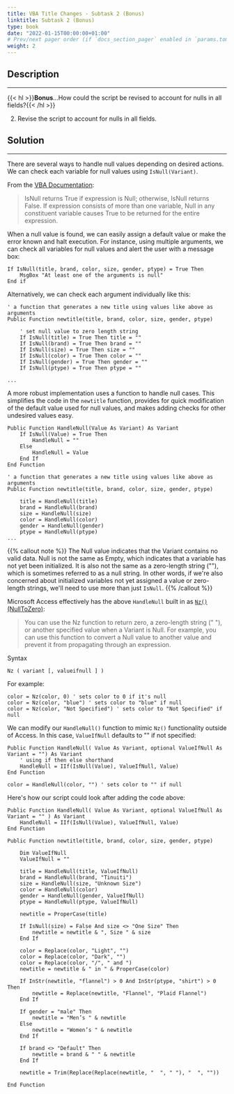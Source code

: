 ```yaml
---
title: VBA Title Changes - Subtask 2 (Bonus)
linktitle: Subtask 2 (Bonus)
type: book
date: "2022-01-15T00:00:00+01:00"
# Prev/next pager order (if `docs_section_pager` enabled in `params.toml`)
weight: 2
---
```


## Description

***

{{< hl >}}**Bonus**...How could the script be revised to account for nulls in all fields?{{< /hl >}}
<br />

2. Revise the script to account for nulls in all fields. 

## Solution

***

There are several ways to handle null values depending on desired actions. We can check each variable for null values using `IsNull(Variant)`. 

From the [VBA Documentation](https://docs.microsoft.com/en-us/office/vba/language/reference/user-interface-help/isnull-function):

> IsNull returns True if expression is Null; otherwise, IsNull returns False. If expression consists of more than one variable, Null
> in any constituent variable causes True to be returned for the entire expression.

When a null value is found, we can easily assign a default value or make the error known and halt execution. For instance, using multiple arguments, we can check all variables for null values and alert the user with a message box:

```vba
If IsNull(title, brand, color, size, gender, ptype) = True Then
    MsgBox "At least one of the arguments is null"
End if
```

Alternatively, we can check each argument individually like this:

```vba
' a function that generates a new title using values like above as arguments
Public Function newtitle(title, brand, color, size, gender, ptype) 

    ' set null value to zero length string
    If IsNull(title) = True Then title = ""
    If IsNull(brand) = True Then brand = ""
    If IsNull(size) = True Then size = ""
    If IsNull(color) = True Then color = "" 
    If IsNull(gender) = True Then gender = "" 
    If IsNull(ptype) = True Then ptype = "" 

...
```
A more robust implementation uses a function to handle null cases. This simplifies the code in the `newtitle` function, provides for quick modification of the default value used for null values, and makes adding checks for other undesired values easy.

```vba
Public Function HandleNull(Value As Variant) As Variant
    If IsNull(Value) = True Then 
        HandleNull = ""
    Else
        HandleNull = Value
    End If
End Function

' a function that generates a new title using values like above as arguments
Public Function newtitle(title, brand, color, size, gender, ptype) 

    title = HandleNull(title)
    brand = HandleNull(brand)
    size = HandleNull(size)
    color = HandleNull(color)
    gender = HandleNull(gender)
    ptype = HandleNull(ptype)
...
```

{{% callout note %}}
The Null value indicates that the Variant contains no valid data. Null is not the same as Empty, which indicates that a variable has not yet been initialized. It is also not the same as a zero-length string (""), which is sometimes referred to as a null string. In other words, if we're also concerned about initialized variables not yet assigned a value or zero-length strings, we'll need to use more than just `IsNull`.
{{% /callout %}}

Microsoft Access effectively has the above `HandleNull` built in as [`Nz()` (NullToZero)](https://support.microsoft.com/en-us/office/nz-function-8ef85549-cc9c-438b-860a-7fd9f4c69b6c):

> You can use the Nz function to return zero, a zero-length string (" "), or another specified value when a Variant is Null. For
> example, you can use this function to convert a Null value to another value and prevent it from propagating through an expression.

Syntax
```vba
Nz ( variant [, valueifnull ] )
```
For example:
```vba
color = Nz(color, 0) ' sets color to 0 if it's null
color = Nz(color, "blue") ' sets color to "blue" if null
color = Nz(color, "Not Specified") ' sets color to "Not Specified" if null 
```
We can modify our `HandleNull()` function to mimic `Nz()` functionality outside of Access. In this case, `ValueIfNull` defaults to "" if not specified:
```vba
Public Function HandleNull( Value As Variant, optional ValueIfNull As Variant = "") As Variant
    ' using if then else shorthand
    HandleNull = IIf(IsNull(Value), ValueIfNull, Value)
End Function

color = HandleNull(color, "") ' sets color to "" if null
```
Here's how our script could look after adding the code above:
```vba
Public Function HandleNull( Value As Variant, optional ValueIfNull As Variant = "" ) As Variant
    HandleNull = IIf(IsNull(Value), ValueIfNull, Value)
End Function

Public Function newtitle(title, brand, color, size, gender, ptype)  

    Dim ValueIfNull
    ValueIfNull = ""

    title = HandleNull(title, ValueIfNull)
    brand = HandleNull(brand, "Tinuiti")
    size = HandleNull(size, "Unknown Size")
    color = HandleNull(color)
    gender = HandleNull(gender, ValueIfNull)
    ptype = HandleNull(ptype, ValueIfNull)

    newtitle = ProperCase(title)  

    If IsNull(size) = False And size <> "One Size" Then  
        newtitle = newtitle & ", Size " & size  
    End If

    color = Replace(color, "Light", "")  
    color = Replace(color, "Dark", "")  
    color = Replace(color, "/", " and ")  
    newtitle = newtitle & " in " & ProperCase(color)  
  
    If InStr(newtitle, "flannel") > 0 And InStr(ptype, "shirt") > 0 Then  
        newtitle = Replace(newtitle, "Flannel", "Plaid Flannel")  
    End If  
  
    If gender = "male" Then  
        newtitle = "Men’s " & newtitle  
    Else 
        newtitle = "Women’s " & newtitle  
    End If  
  
    If brand <> "Default" Then  
        newtitle = brand & " " & newtitle  
    End If   
    
    newtitle = Trim(Replace(Replace(newtitle, "  ", " "), "  ", ""))   

End Function 
```